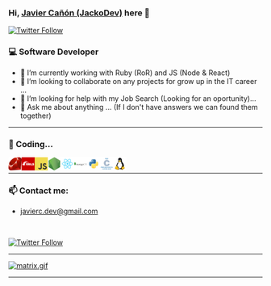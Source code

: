 ### Hi, [Javier Cañón (JackoDev)][website] here 👋

[![Twitter Follow](https://img.shields.io/twitter/follow/jackodev_?color=1DA1F2&label=JackoDev_&logo=twitter&style=for-the-badge)](https://twitter.com/jackodev_)

### 💻 Software Developer

- 🔭 I’m currently working with Ruby (RoR) and JS (Node & React)
- 👯 I’m looking to collaborate on any projects for grow up in the IT career ...
- 🤔 I’m looking for help with my Job Search (Looking for an oportunity)...
- 💬 Ask me about anything ... (If I don't have answers we can found them together)


---
### 🚀 Coding...
<img align="left" alt="HTML5" width="26px" src="https://raw.githubusercontent.com/github/explore/80688e429a7d4ef2fca1e82350fe8e3517d3494d/topics/ruby/ruby.png" />

<img align="left" alt="HTML5" width="26px" src="https://raw.githubusercontent.com/github/explore/80688e429a7d4ef2fca1e82350fe8e3517d3494d/topics/rails/rails.png" />

<img align="left" alt="HTML5" width="26px" src="https://raw.githubusercontent.com/github/explore/80688e429a7d4ef2fca1e82350fe8e3517d3494d/topics/javascript/javascript.png" />

<img align="left" alt="HTML5" width="26px" src="https://raw.githubusercontent.com/github/explore/80688e429a7d4ef2fca1e82350fe8e3517d3494d/topics/nodejs/nodejs.png" />

<img align="left" alt="React" width="26px" src="https://raw.githubusercontent.com/github/explore/80688e429a7d4ef2fca1e82350fe8e3517d3494d/topics/react/react.png" />

<img align="left" alt="MongoDB" width="26px" src="https://raw.githubusercontent.com/github/explore/80688e429a7d4ef2fca1e82350fe8e3517d3494d/topics/mongodb/mongodb.png" />

<img align="left" alt="GraphQL" width="26px" src="https://raw.githubusercontent.com/github/explore/80688e429a7d4ef2fca1e82350fe8e3517d3494d/topics/python/python.png" />

<img align="left" alt="GraphQL" width="26px" src="https://raw.githubusercontent.com/github/explore/80688e429a7d4ef2fca1e82350fe8e3517d3494d/topics/c/c.png" />

<img align="left" alt="GraphQL" width="26px" src="https://raw.githubusercontent.com/github/explore/80688e429a7d4ef2fca1e82350fe8e3517d3494d/topics/linux/linux.png" />

<br/>

---

### 📫 Contact me: 

- javierc.dev@gmail.com
<br/>

[![Twitter Follow](https://img.shields.io/twitter/follow/jackodev_?color=1DA1F2&label=JackoDev_&logo=twitter&style=for-the-badge)](https://twitter.com/jackodev_)

---


[![matrix.gif](https://s2.gifyu.com/images/matrix.gif)][website]

---



<!-- LINKS -->

[website]: https://jackodev.github.io/portfoliov1/
